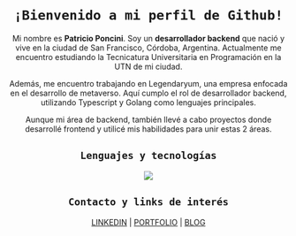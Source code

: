 <h1 align="center"><code>¡Bienvenido a mi perfil de Github!</code></h1>
<p align="center">Mi nombre es <b>Patricio Poncini</b>. Soy un <b>desarrollador backend</b> que nació y vive en la ciudad de San Francisco, Córdoba, Argentina. Actualmente me encuentro estudiando la Tecnicatura Universitaria en Programación en la UTN de mi ciudad.</p>


<p align="center">Además, me encuentro trabajando en Legendaryum, una empresa enfocada en el desarrollo de metaverso. Aquí cumplo el rol de desarrollador backend, utilizando Typescript y Golang como lenguajes principales.</p>

<p align="center">Aunque mi área de backend, también llevé a cabo proyectos donde desarrollé frontend y utilicé mis habilidades para unir estas 2 áreas.</p>
<h2 align="center"><code>Lenguajes y tecnologías</code></h2>
<p align="center">
    <img src="https://skillicons.dev/icons?i=ts,js,nodejs,express,git,docker,mysql,mongodb,html,css,vue,tailwind" />
</p>

<h2 align="center"><code>Contacto y links de interés</code></h2>

<p align="center">
  <a href="https://www.linkedin.com/in/patricio-poncini/" target="_blank">LINKEDIN</a> |
  <a href="https://patricio-poncini-page.netlify.app/" target="_blank">PORTFOLIO</a> |
  <a href="https://tripa-tech.vercel.app/" target="_blank">BLOG</a>
</p>
